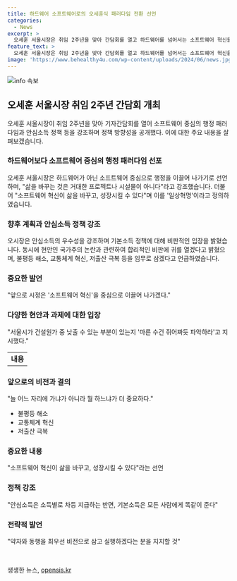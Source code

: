 ```yaml
---
title: 하드웨어 소프트웨어로의 오세훈식 패러다임 전환 선언
categories:
  - News
excerpt: >
  오세훈 서울시장은 취임 2주년을 맞아 간담회를 열고 하드웨어를 넘어서는 소프트웨어 혁신을 강조했다. 그는 청계천 변화보다는 일상의 소소한 변화가 가치 있다고 강조하며, 소프트웨어 중심의 행정으로 시민 삶을 바꾸고자 했다. 또한, 안심소득의 우수성을 강조하면서, 대권 도전과 관련해 늘 어느 자리에 가냐가 아니라 뭘 하느냐가 더 중요하다고 전했다. 오세훈 시장은 미래를 위해 현안 해결과 불평등 해소에 집중하고, 당 대표 선거에서는 비전과 품격을 가진 분을 지지할 것이라고 밝혔다.
feature_text: >
  오세훈 서울시장은 취임 2주년을 맞아 간담회를 열고 하드웨어를 넘어서는 소프트웨어 혁신을 강조했다. 그는 청계천 변화보다는 일상의 소소한 변화가 가치 있다고 강조하며, 소프트웨어 중심의 행정으로 시민 삶을 바꾸고자 했다. 또한, 안심소득의 우수성을 강조하면서, 대권 도전과 관련해 늘 어느 자리에 가냐가 아니라 뭘 하느냐가 더 중요하다고 전했다. 오세훈 시장은 미래를 위해 현안 해결과 불평등 해소에 집중하고, 당 대표 선거에서는 비전과 품격을 가진 분을 지지할 것이라고 밝혔다.
image: 'https://www.behealthy4u.com/wp-content/uploads/2024/06/news.jpg'
---
```


<p><img src="https://www.behealthy4u.com/wp-content/uploads/2024/06/news.jpg" alt="info 속보" /></p>

<h2 data-ke-size="size26">오세훈 서울시장 취임 2주년 간담회 개최</h2>

<p data-ke-size="size16">오세훈 서울시장이 취임 2주년을 맞아 기자간담회를 열어 소프트웨어 중심의 행정 패러다임과 안심소득 정책 등을 강조하며 정책 방향성을 공개했다. 이에 대한 주요 내용을 살펴보겠습니다.</p>

<h3>하드웨어보다 소프트웨어 중심의 행정 패러다임 선포</h3>

<p data-ke-size="size16">오세훈 서울시장은 하드웨어가 아닌 소프트웨어 중심으로 행정을 이끌어 나가기로 선언하며, "삶을 바꾸는 것은 거대한 프로젝트나 시설물이 아니다"라고 강조했습니다. 더불어 "소프트웨어 혁신이 삶을 바꾸고, 성장시킬 수 있다"며 이를 '일상혁명'이라고 정의하였습니다.</p>

<h3>향후 계획과 안심소득 정책 강조</h3>

<p data-ke-size="size16">오시장은 안심소득의 우수성을 강조하며 기본소득 정책에 대해 비판적인 입장을 밝혔습니다. 동시에 현안인 국가주의 논란과 관련하여 합리적인 비판에 귀를 열겠다고 밝혔으며, 불평등 해소, 교통체계 혁신, 저출산 극복 등을 임무로 삼겠다고 언급하였습니다.</p>

<h3>중요한 발언</h3>

<p data-ke-size="size16">"앞으로 시정은 '소프트웨어 혁신'을 중심으로 이끌어 나가겠다."</p>

<h3>다양한 현안과 과제에 대한 입장</h3>

<p data-ke-size="size16">"서울시가 건설원가 중 낮출 수 있는 부분이 있는지 '마른 수건 쥐어짜듯 파악하라'고 지시했다."</p>

<table>
    <tbody>
        <tr>
            <td style="text-align: center; height: 17px;"><b>내용</b></td>
        </tr>
    </tbody>
</table>

<h3>앞으로의 비전과 결의</h3>

<p data-ke-size="size16">"늘 어느 자리에 가냐가 아니라 뭘 하느냐가 더 중요하다."</p>

<ul>
    <li>불평등 해소</li>
    <li>교통체계 혁신</li>
    <li>저출산 극복</li>
</ul>

<h3>중요한 내용</h3>

<p data-ke-size="size16">"소프트웨어 혁신이 삶을 바꾸고, 성장시킬 수 있다"라는 선언</p>

<h3>정책 강조</h3>

<p data-ke-size="size16">"안심소득은 소득별로 차등 지급하는 반면, 기본소득은 모든 사람에게 똑같이 준다"</p>

<h3>전략적 발언</h3>

<p data-ke-size="size16">"약자와 동행을 최우선 비전으로 삼고 실행하겠다는 분을 지지할 것"</p>

<p data-ke-size="size16">&nbsp;</p>
생생한 뉴스, <a href="https://opensis.kr" rel="dofollow">opensis.kr</a>


